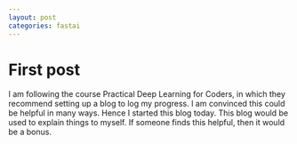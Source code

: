 ```yaml
---
layout: post
categories: fastai
---
```

# First post

I am following the course Practical Deep Learning for Coders, in which they recommend setting up a blog to log my progress. I am convinced this could be helpful in many ways. Hence I started this blog today. This blog would be used to explain things to myself. If someone finds this helpful, then it would be a bonus.
